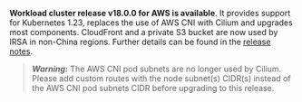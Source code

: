 **Workload cluster release v18.0.0 for AWS is available**. It provides support for Kubernetes 1.23, replaces the use of AWS CNI with Cilium and upgrades most components. CloudFront and a private S3 bucket are now used by IRSA in non-China regions. Further details can be found in the [release notes](https://docs.giantswarm.io/changes/workload-cluster-releases-aws/releases/aws-v18.0.0/).

> **_Warning:_** The AWS CNI pod subnets are no longer used by Cilium. Please add custom routes with the node subnet(s) CIDR(s) instead of the AWS CNI pod subnets CIDR before upgrading to this release.

